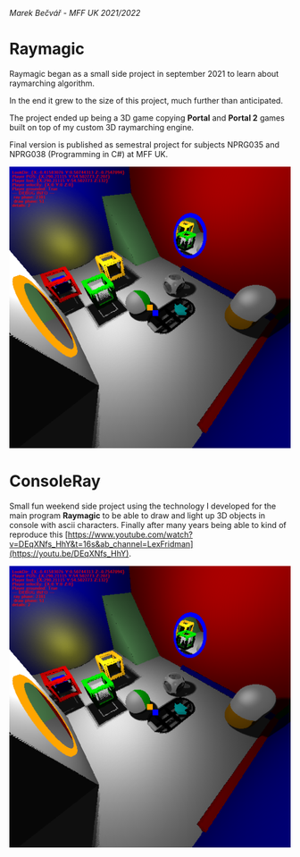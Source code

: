 *Marek Bečvář - MFF UK 2021/2022*
# Raymagic

Raymagic began as a small side project in september 2021 to learn about raymarching algorithm.

In the end it grew to the size of this project, much further than anticipated.

The project ended up being a 3D game copying **Portal** and **Portal 2** games built on top of my custom 3D raymarching engine. 

Final version is published as semestral project for subjects NPRG035 and NPRG038 (Programming in C#) at MFF UK.

![alt](./imgs/img1.png)

# ConsoleRay

Small fun weekend side project using the technology I developed for the main program **Raymagic** to be able to draw and light up 3D objects in console with ascii characters.
Finally after many years being able to kind of reproduce this [https://www.youtube.com/watch?v=DEqXNfs_HhY&t=16s&ab_channel=LexFridman](https://youtu.be/DEqXNfs_HhY).

![alt](./imgs/img1.png)
